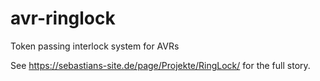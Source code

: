 # avr-ringlock
Token passing interlock system for AVRs

See https://sebastians-site.de/page/Projekte/RingLock/ for the full story.
